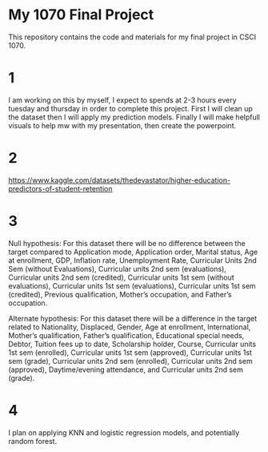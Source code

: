 # My 1070 Final Project

This repository contains the code and materials for my final project in CSCI 1070.

# 1
I am working on this by myself, I expect to spends at 2-3 hours every tuesday and thursday in order to complete this project. First I will clean up the dataset then I will apply my prediction models.
Finally I will make helpfull visuals to help mw with my presentation, then create the powerpoint.
# 2
https://www.kaggle.com/datasets/thedevastator/higher-education-predictors-of-student-retention
# 3
Null hypothesis: 
For this dataset there will be no difference between the target compared to Application mode, Application order, Marital status, Age at enrollment, GDP, Inflation rate, Unemployment Rate, Curricular Units 2nd Sem (without Evaluations), Curricular units 2nd sem (evaluations), Curricular units 2nd sem (credited), Curricular units 1st sem (without evaluations), Curricular units 1st sem (evaluations), Curricular units 1st sem (credited), Previous qualification, Mother’s occupation, and Father’s occupation.

Alternate hypothesis: 
For this dataset there will be a difference in the target related to Nationality, Displaced, Gender, Age at enrollment, International, Mother’s qualification, Father’s qualification, Educational special needs, Debtor, Tuition fees up to date, Scholarship holder, Course, Curricular units 1st sem (enrolled), Curricular units 1st sem (approved), Curricular units 1st sem (grade), Curricular units 2nd sem (enrolled), Curricular units 2nd sem (approved), Daytime/evening attendance, and Curricular units 2nd sem (grade).
# 4
I plan on applying KNN and logistic regression models, and potentially random forest.